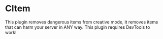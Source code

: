 # CItem
This plugin removes dangerous items from creative mode, it removes items that can harm your server in ANY way. This plugin requires DevTools to work!
